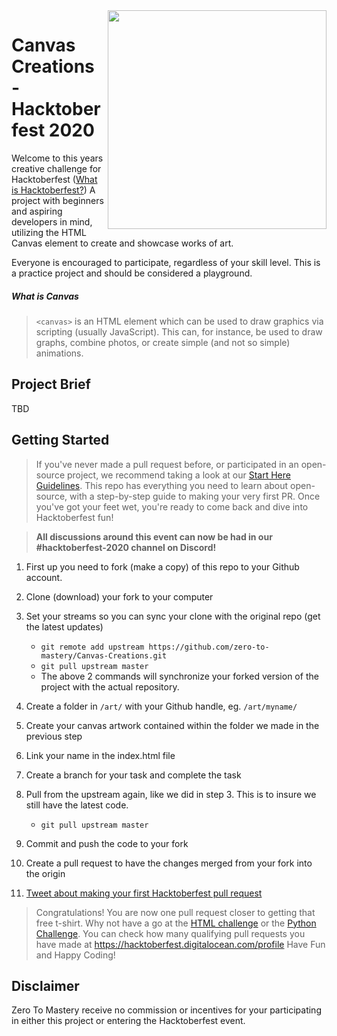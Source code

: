 <img src="https://cdn.discordapp.com/attachments/743608750635483297/760576141291028500/CANVAS.png" width="350" align="right"/>

# Canvas Creations  - Hacktoberfest 2020

Welcome to this years creative challenge for Hacktoberfest ([What is Hacktoberfest?](https://github.com/zero-to-mastery/coding_challenge-31/blob/master/README.md#what-is-hacktoberfest)) A project with beginners and aspiring developers in mind, utilizing the HTML Canvas element to create and showcase works of art.

Everyone is encouraged to participate, regardless of your skill level. This is a practice project and should be considered a playground.

##### What is Canvas
> `<canvas>` is an HTML element which can be used to draw graphics via scripting (usually JavaScript). This can, for instance, be used to draw graphs, combine photos, or create simple (and not so simple) animations. 

## Project Brief
TBD

## Getting Started
> If you've never made a pull request before, or participated in an open-source project, we recommend taking a look at our [Start Here Guidelines](https://github.com/zero-to-mastery/start-here-guidelines). This repo has everything you need to learn about open-source, with a step-by-step guide to making your very first PR.
> Once you've got your feet wet, you're ready to come back and dive into Hacktoberfest fun!

> **All discussions around this event can now be had in our #hacktoberfest-2020 channel on Discord!**

1. First up you need to fork (make a copy) of this repo to your Github account.
2. Clone (download) your fork to your computer
3. Set your streams so you can sync your clone with the original repo (get the latest updates)

    - `git remote add upstream https://github.com/zero-to-mastery/Canvas-Creations.git`
    - `git pull upstream master`
    - The above 2 commands will synchronize your forked version of the project with the actual repository.

4. Create a folder in `/art/` with your Github handle, eg. `/art/myname/`
5. Create your canvas artwork contained within the folder we made in the previous step
6. Link your name in the index.html file

7. Create a branch for your task and complete the task
8. Pull from the upstream again, like we did in step 3. This is to insure we still have the latest code.
    - `git pull upstream master`
9. Commit and push the code to your fork
10. Create a pull request to have the changes merged from your fork into the origin
11. [Tweet about making your first Hacktoberfest pull request](https://ctt.ac/6TNVS)

> Congratulations! You are now one pull request closer to getting that free t-shirt. Why not have a go at the [HTML challenge](https://github.com/zero-to-mastery/Keiko-Corp) or the [Python Challenge](https://github.com/zero-to-mastery/ascii-art). You can check how many qualifying pull requests you have made at <https://hacktoberfest.digitalocean.com/profile> Have Fun and Happy Coding!

## Disclaimer
Zero To Mastery receive no commission or incentives for your participating in either this project or entering the Hacktoberfest event. 
